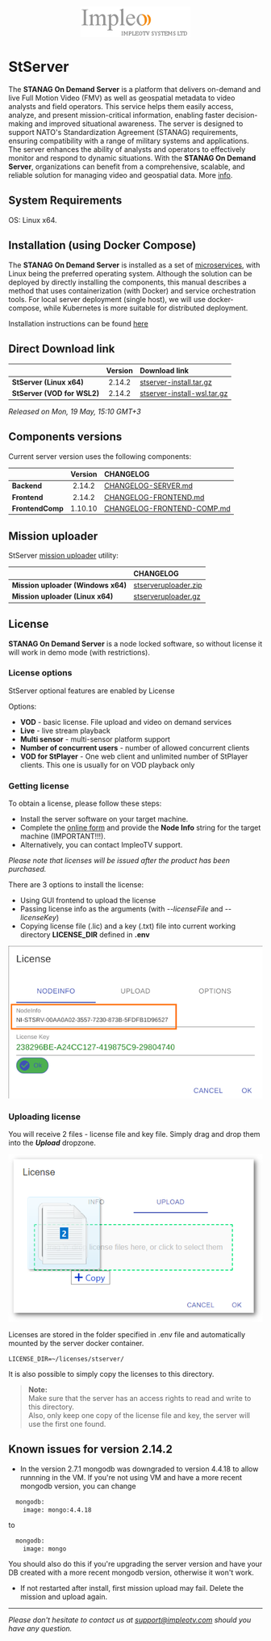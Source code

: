 
<div align="center">
  <a >
    <img src="images/impleo_logo.png" alt="Logo" >
  </a>
</div>

# StServer

The **STANAG On Demand Server** is a platform that delivers on-demand and live Full Motion Video (FMV) as well as geospatial metadata to video analysts and field operators. 
This service helps them easily access, analyze, and present mission-critical information, enabling faster decision-making and improved situational awareness. 
The server is designed to support NATO's Standardization Agreement (STANAG) requirements, ensuring compatibility with a range of military systems and applications. 
The server enhances the ability of analysts and operators to effectively monitor and respond to dynamic situations. 
With the **STANAG On Demand Server**, organizations can benefit from a comprehensive, scalable, and reliable solution for managing video and geospatial data.
More [info](https://impleotv.com/products/stanagondemand-server/).

## System Requirements

OS: Linux x64.

## Installation (using Docker Compose)

The **STANAG On Demand Server** is installed as a set of [microservices](https://www.impleotv.com/content/stserver2/help/microservices/microsevices_overview/),
with Linux being the preferred operating system. Although the solution can be deployed by directly installing the components, this manual describes a  
method that uses containerization (with Docker) and service orchestration tools. For local server deployment (single host), we will use docker-compose, 
while Kubernetes is more suitable for distributed deployment.

Installation instructions can be found [here](https://www.impleotv.com/content/stserver2/help/user-guide/installation/)


## Direct Download link

|          | Version             | Download link                                                           | 
|:---------|:-------------------:|:------------------------------------------------------------------------|
| **StServer (Linux x64)** |  2.14.2 | [stserver-install.tar.gz](https://github.com/impleotv/stserver-release/releases/download/v2.14.2/stserver-install.tar.gz)  | 
| **StServer (VOD for WSL2)** |  2.14.2 | [stserver-install-wsl.tar.gz](https://github.com/impleotv/stserver-release/releases/download/v2.14.2/stserver-install-wsl.tar.gz)  | 

*Released on Mon, 19 May, 15:10 GMT+3*

## Components versions

Current server version uses the following components:  

|                  | Version             | CHANGELOG                                                          | 
|:-----------------|:-------------------:|:------------------------------------------------------------------------|
| **Backend**      |  2.14.2 | [CHANGELOG-SERVER.md](./CHANGELOG-SERVER.md) | 
| **Frontend**     |  2.14.2 | [CHANGELOG-FRONTEND.md](./CHANGELOG-FRONTEND.md) | 
| **FrontendComp** |  1.10.10 | [CHANGELOG-FRONTEND-COMP.md](./CHANGELOG-FRONTEND-COMP.md) | 
  

## Mission uploader

StServer [mission uploader](https://www.impleotv.com/content/stserver2/help/utilities/stserver-uploader/) utility:  

|                  |  CHANGELOG                                                          | 
|:-----------------|:------------------------------------------------------------------------|
| **Mission uploader (Windows x64)**      |  [stserveruploader.zip](https://impleotv.com/content/stserver2/stserveruploader/stserveruploader.zip) | 
| **Mission uploader (Linux x64)**        |  [stserveruploader.gz](https://impleotv.com/content/stserver2/stserveruploader/stserveruploader.gz) | 
  

## License

**STANAG On Demand Server** is a node locked software, so without license it will work in demo mode (with restrictions). 

### License options

StServer optional features are enabled by License

Options:  

- **VOD** - basic license. File upload and video on demand services  
- **Live** - live stream playback  
- **Multi sensor** - multi-sensor platform support  
- **Number of concurrent users** - number of allowed concurrent clients 
- **VOD for StPlayer** - One web client and unlimited number of StPlayer clients.  This one is usually for on VOD playback only  

### Getting license

To obtain a license, please follow these steps:

- Install the server software on your target machine.  
- Complete the [online form](https://docs.google.com/forms/d/e/1FAIpQLSd_XW6bDsFce1G1cpds4gMQNlwNax0CvkWzcMbscxZ5rLaIbA/viewform) and provide the **Node Info** string for the target machine (IMPORTANT!!!).  
- Alternatively, you can contact ImpleoTV support.  

*Please note that licenses will be issued after the product has been purchased.*


There are 3 options to install the license:  

- Using GUI frontend to upload the license
- Passing license info as the arguments (with *--licenseFile* and *--licenseKey*)
- Copying license file (.lic) and a key (.txt) file into current working directory **LICENSE_DIR** defined in **.env**

![Node Info](./images/license.png)

### Uploading license
You will receive 2 files - license file and key file. Simply drag and drop them into the ***Upload*** dropzone.

![Upload license](./images/licenseUpload.png)

Licenses are stored in the folder specified in .env file and automatically mounted by the server docker container.
```
LICENSE_DIR=~/licenses/stserver/
```
It is also possible to simply copy the licenses to this directory.

> **Note:**  
Make sure that the server has an access rights to read and write to this directory.  
Also, only keep one copy of the license file and key, the server will use the first one found.


## Known issues for version 2.14.2

- In the version 2.7.1 mongodb was downgraded to version 4.4.18 to allow runnning in the VM. If you're not using VM and have a more recent mongodb version, you can change 

```
  mongodb:
    image: mongo:4.4.18
```   
to 
```
  mongodb:
    image: mongo
```    
You should also do this if you're upgrading the server version and have your DB created with a more recent mongodb version, otherwise it won't work.

- If not restarted after install, first mission upload may fail. Delete the mission and upload again.

----  
*Please don't hesitate to contact us at support@impleotv.com should you have any question.*
